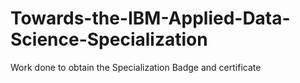 # Towards-the-IBM-Applied-Data-Science-Specialization
Work done to obtain the Specialization Badge and certificate
